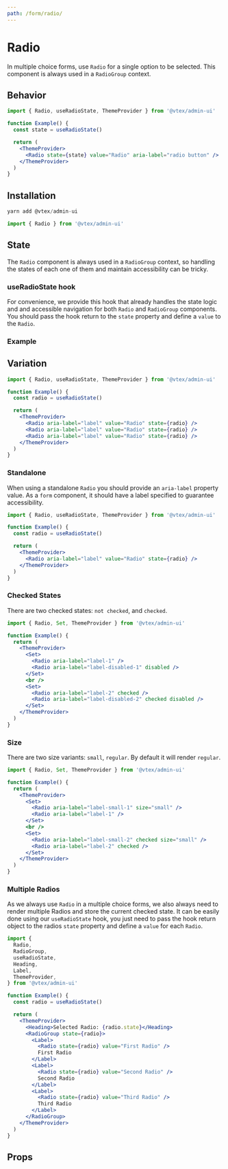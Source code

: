 ```yaml
---
path: /form/radio/
---
```


# Radio

In multiple choice forms, use `Radio` for a single option to be selected. This component is always used in a `RadioGroup` context.

## Behavior

```jsx
import { Radio, useRadioState, ThemeProvider } from '@vtex/admin-ui'

function Example() {
  const state = useRadioState()

  return (
    <ThemeProvider>
      <Radio state={state} value="Radio" aria-label="radio button" />
    </ThemeProvider>
  )
}
```

## Installation

```jsx static
yarn add @vtex/admin-ui
```

```jsx static
import { Radio } from '@vtex/admin-ui'
```

## State

The `Radio` component is always used in a `RadioGroup` context, so handling the states of each one of them and maintain accessibility can be tricky.

### useRadioState hook

For convenience, we provide this hook that already handles the state logic and and accessible navigation for both `Radio` and `RadioGroup` components. You should pass the hook return to the `state` property and define a `value` to the `Radio`.

### Example

## Variation

```jsx
import { Radio, useRadioState, ThemeProvider } from '@vtex/admin-ui'

function Example() {
  const radio = useRadioState()

  return (
    <ThemeProvider>
      <Radio aria-label="label" value="Radio" state={radio} />
      <Radio aria-label="label" value="Radio" state={radio} />
      <Radio aria-label="label" value="Radio" state={radio} />
    </ThemeProvider>
  )
}
```

### Standalone

When using a standalone `Radio` you should provide an `aria-label` property value. As a `form` component, it should have a label specified to guarantee accessibility.

```jsx
import { Radio, useRadioState, ThemeProvider } from '@vtex/admin-ui'

function Example() {
  const radio = useRadioState()

  return (
    <ThemeProvider>
      <Radio aria-label="label" value="Radio" state={radio} />
    </ThemeProvider>
  )
}
```

### Checked States

There are two checked states: `not checked`, and `checked`.

```jsx
import { Radio, Set, ThemeProvider } from '@vtex/admin-ui'

function Example() {
  return (
    <ThemeProvider>
      <Set>
        <Radio aria-label="label-1" />
        <Radio aria-label="label-disabled-1" disabled />
      </Set>
      <br />
      <Set>
        <Radio aria-label="label-2" checked />
        <Radio aria-label="label-disabled-2" checked disabled />
      </Set>
    </ThemeProvider>
  )
}
```

### Size

There are two size variants: `small`, `regular`. By default it will render `regular`.

```jsx
import { Radio, Set, ThemeProvider } from '@vtex/admin-ui'

function Example() {
  return (
    <ThemeProvider>
      <Set>
        <Radio aria-label="label-small-1" size="small" />
        <Radio aria-label="label-1" />
      </Set>
      <br />
      <Set>
        <Radio aria-label="label-small-2" checked size="small" />
        <Radio aria-label="label-2" checked />
      </Set>
    </ThemeProvider>
  )
}
```

### Multiple Radios

As we always use `Radio` in a multiple choice forms, we also always need to render multiple Radios and store the current checked state. It can be easily done using our `useRadioState` hook, you just need to pass the hook return object to the radios `state` property and define a `value` for each `Radio`.

```jsx
import {
  Radio,
  RadioGroup,
  useRadioState,
  Heading,
  Label,
  ThemeProvider,
} from '@vtex/admin-ui'

function Example() {
  const radio = useRadioState()

  return (
    <ThemeProvider>
      <Heading>Selected Radio: {radio.state}</Heading>
      <RadioGroup state={radio}>
        <Label>
          <Radio state={radio} value="First Radio" />
          First Radio
        </Label>
        <Label>
          <Radio state={radio} value="Second Radio" />
          Second Radio
        </Label>
        <Label>
          <Radio state={radio} value="Third Radio" />
          Third Radio
        </Label>
      </RadioGroup>
    </ThemeProvider>
  )
}
```

## Props

<proptypes heading="Radio" component="Radio" />
